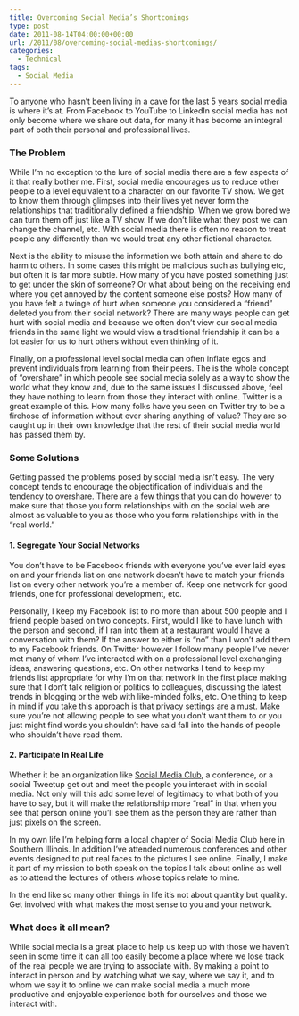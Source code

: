 ```yaml
---
title: Overcoming Social Media’s Shortcomings
type: post
date: 2011-08-14T04:00:00+00:00
url: /2011/08/overcoming-social-medias-shortcomings/
categories:
  - Technical
tags:
  - Social Media
---
```


To anyone who hasn’t been living in a cave for the last 5 years social media is where it’s at. From Facebook to YouTube to LinkedIn social media has not only become where we share out data, for many it has become an integral part of both their personal and professional lives.

### The Problem

While I’m no exception to the lure of social media there are a few aspects of it that really bother me. First, social media encourages us to reduce other people to a level equivalent to a character on our favorite TV show. We get to know them through glimpses into their lives yet never form the relationships that traditionally defined a friendship. When we grow bored we can turn them off just like a TV show. If we don’t like what they post we can change the channel, etc. With social media there is often no reason to treat people any differently than we would treat any other fictional character.

Next is the ability to misuse the information we both attain and share to do harm to others. In some cases this might be malicious such as bullying etc, but often it is far more subtle. How many of you have posted something just to get under the skin of someone? Or what about being on the receiving end where you get annoyed by the content someone else posts? How many of you have felt a twinge of hurt when someone you considered a “friend” deleted you from their social network? There are many ways people can get hurt with social media and because we often don’t view our social media friends in the same light we would view a traditional friendship it can be a lot easier for us to hurt others without even thinking of it.

Finally, on a professional level social media can often inflate egos and prevent individuals from learning from their peers. The is the whole concept of “overshare” in which people see social media solely as a way to show the world what they know and, due to the same issues I discussed above, feel they have nothing to learn from those they interact with online. Twitter is a great example of this. How many folks have you seen on Twitter try to be a firehose of information without ever sharing anything of value? They are so caught up in their own knowledge that the rest of their social media world has passed them by.

### Some Solutions

Getting passed the problems posed by social media isn’t easy. The very concept tends to encourage the objectification of individuals and the tendency to overshare. There are a few things that you can do however to make sure that those you form relationships with on the social web are almost as valuable to you as those who you form relationships with in the “real world.”

#### 1. Segregate Your Social Networks

You don’t have to be Facebook friends with everyone you’ve ever laid eyes on and your friends list on one network doesn’t have to match your friends list on every other network you’re a member of. Keep one network for good friends, one for professional development, etc.

Personally, I keep my Facebook list to no more than about 500 people and I friend people based on two concepts. First, would I like to have lunch with the person and second, if I ran into them at a restaurant would I have a conversation with them? If the answer to either is “no” than I won’t add them to my Facebook friends. On Twitter however I follow many people I’ve never met many of whom I’ve interacted with on a professional level exchanging ideas, answering questions, etc. On other networks I tend to keep my friends list appropriate for why I’m on that network in the first place making sure that I don’t talk religion or politics to colleagues, discussing the latest trends in blogging or the web with like-minded folks, etc. One thing to keep in mind if you take this approach is that privacy settings are a must. Make sure you’re not allowing people to see what you don’t want them to or you just might find words you shouldn’t have said fall into the hands of people who shouldn’t have read them.

#### 2. Participate In Real Life

Whether it be an organization like [Social Media Club](http://socialmediaclub.org/), a conference, or a social Tweetup get out and meet the people you interact with in social media. Not only will this add some level of legitimacy to what both of you have to say, but it will make the relationship more “real” in that when you see that person online you’ll see them as the person they are rather than just pixels on the screen.

In my own life I’m helping form a local chapter of Social Media Club here in Southern Illinois. In addition I’ve attended numerous conferences and other events designed to put real faces to the pictures I see online. Finally, I make it part of my mission to both speak on the topics I talk about online as well as to attend the lectures of others whose topics relate to mine.

In the end like so many other things in life it’s not about quantity but quality. Get involved with what makes the most sense to you and your network.

### What does it all mean?

While social media is a great place to help us keep up with those we haven’t seen in some time it can all too easily become a place where we lose track of the real people we are trying to associate with. By making a point to interact in person and by watching what we say, where we say it, and to whom we say it to online we can make social media a much more productive and enjoyable experience both for ourselves and those we interact with.